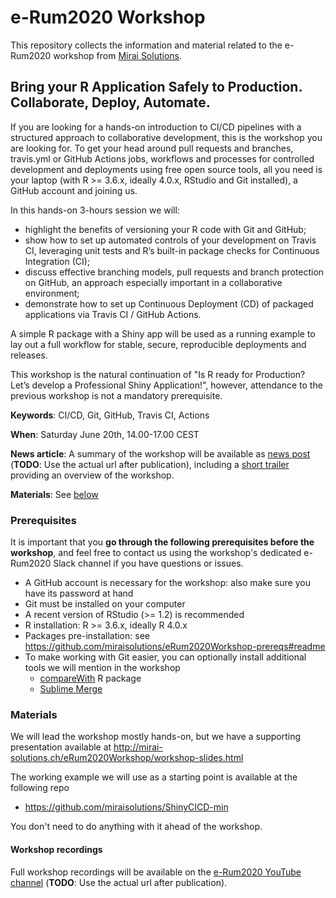 # e-Rum2020 Workshop

This repository collects the information and material related to the e-Rum2020 workshop from [Mirai Solutions](https://mirai-solutions.ch).

## Bring your R Application Safely to Production. Collaborate, Deploy, Automate.

If you are looking for a hands-on introduction to CI/CD pipelines with a structured approach to collaborative development, this is the workshop you are looking for. To get your head around pull requests and branches, travis.yml or GitHub Actions jobs, workflows and processes for controlled development and deployments using free open source tools, all you need is your laptop (with R >= 3.6.x, ideally 4.0.x, RStudio and Git installed), a GitHub account and joining us.

In this hands-on 3-hours session we will:

- highlight the benefits of versioning your R code with Git and GitHub;
- show how to set up automated controls of your development on Travis CI, leveraging unit tests and R’s built-in package checks for Continuous Integration (CI);
- discuss effective branching models, pull requests and branch protection on GitHub, an approach especially important in a collaborative environment;
- demonstrate how to set up Continuous Deployment (CD) of packaged applications via Travis CI / GitHub Actions.

A simple R package with a Shiny app will be used as a running example to lay out a full workflow for stable, secure, reproducible deployments and releases.

This workshop is the natural continuation of "Is R ready for Production? Let’s develop a Professional Shiny Application!", however, attendance to the previous workshop is not a mandatory prerequisite.

**Keywords**: CI/CD, Git, GitHub, Travis CI, Actions

**When**: Saturday June 20th, 14.00-17.00 CEST

**News article**: A summary of the workshop will be available as [news post](https://mirai-solutions.ch/news/) (**TODO**: Use the actual url after publication), including a [short trailer](https://mirai-solutions.ch/assets/videos/mirai-erum2020-workshop-trailer.mp4) providing an overview of the workshop.

**Materials**: See [below](#materials)

### Prerequisites

It is important that you **go through the following prerequisites before the workshop**, and feel free to contact us using the workshop's dedicated e-Rum2020 Slack channel if you have questions or issues.

- A GitHub account is necessary for the workshop: also make sure you have its password at hand
- Git must be installed on your computer
- A recent version of RStudio (>= 1.2) is recommended
- R installation: R >= 3.6.x, ideally R 4.0.x
- Packages pre-installation: see https://github.com/miraisolutions/eRum2020Workshop-prereqs#readme
- To make working with Git easier, you can optionally install additional tools we will mention in the workshop
    - [compareWith](https://github.com/miraisolutions/compareWith#readme) R package
    - [Sublime Merge](https://www.sublimemerge.com)
    
    
### Materials

We will lead the workshop mostly hands-on, but we have a supporting presentation available at http://mirai-solutions.ch/eRum2020Workshop/workshop-slides.html

The working example we will use as a starting point is available at the following repo

- https://github.com/miraisolutions/ShinyCICD-min

You don't need to do anything with it ahead of the workshop.

#### Workshop recordings

Full workshop recordings will be available on the [e-Rum2020 YouTube channel](https://www.youtube.com/channel/UCDOoQShiQHE7_C-wuLqFJ7w) (**TODO**: Use the actual url after publication).

